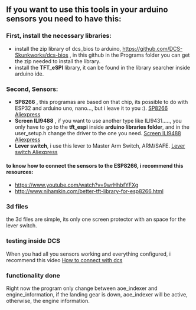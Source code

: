 ## If you want to use this tools in your arduino sensors you need to have this:
### First, install the necessary libraries:
* install the zip library of dcs_bios to arduino, https://github.com/DCS-Skunkworks/dcs-bios , in this github in the Programs folder you can get the zip needed to install the library.
* install the **TFT_eSPI** library, it can be found in the library searcher inside arduino ide.

### Second, Sensors:
* **SP8266** , this programas are based on that chip, its possible to do with ESP32 and arduino uno, nano..., but i leave it to you :).
 [SP8266 Aliexpress](https://es.aliexpress.com/w/wholesale-ESP8266.html?spm=a2g0o.cart.search.0)
*  **Screen ILI9488** , if you want to use another type like ILI9431....., you only have to go to the **tft_espi** inside **arduino libraries folder**, and in the user_setup.h change the driver to the one you need.
  [Screen ILI9488 Aliexpress](https://es.aliexpress.com/item/1005005791515997.html?spm=a2g0o.order_list.order_list_main.56.4f3c194dc6ImMH&gatewayAdapt=glo2esp)
* **Lever switch**, i use this lever to Master Arm Switch, ARM/SAFE.
  [Lever switch Aliexpress]( https://es.aliexpress.com/item/4000598302546.html?spm=a2g0o.order_list.order_list_main.188.4c37194dBEiiyU&gatewayAdapt=glo2esp)
  
#### to know how to connect the sensors to the ESP8266, i recommend this resources:
* https://www.youtube.com/watch?v=9wrHhbfYFXg
* http://www.nihamkin.com/better-tft-library-for-esp8266.html

### 3d files
the 3d files are simple, its only one screen protector with an space for the lever switch.

### testing inside DCS
When you had all you sensors working and everything configured, i recommend this video [How to connect with dcs](https://www.youtube.com/watch?v=ZGoG54vNyyI&t=717s)

### functionality done
Right now the program only change between aoe_indexer and engine_information, if the landing gear is down, aoe_indexer will be active, otherwise, the engine information. 